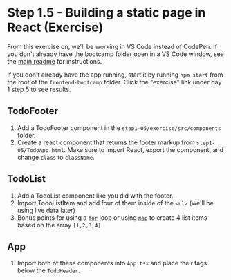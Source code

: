 # Step 1.5 - Building a static page in React (Exercise)

From this exercise on, we'll be working in VS Code instead of CodePen. If you don't already have the bootcamp folder open in a VS Code window, see the [main readme](https://github.com/Microsoft/frontend-bootcamp/blob/master/README.md) for instructions.

If you don't already have the app running, start it by running `npm start` from the root of the `frontend-bootcamp` folder. Click the "exercise" link under day 1 step 5 to see results.

## TodoFooter

1. Add a TodoFooter component in the `step1-05/exercise/src/components` folder.
2. Create a react component that returns the footer markup from `step1-05/TodoApp.html`. Make sure to import React, export the component, and change `class` to `className`.

## TodoList

1. Add a TodoList component like you did with the footer.
2. Import TodoListItem and add four of them inside of the `<ul>` (we'll be using live data later)
3. Bonus points for using a [`for`](https://developer.mozilla.org/en-US/docs/Web/JavaScript/Guide/Loops_and_iteration) loop or using [`map`](https://developer.mozilla.org/en-US/docs/Web/JavaScript/Reference/Global_Objects/Array/map) to create 4 list items based on the array `[1,2,3,4]`

## App

1. Import both of these components into `App.tsx` and place their tags below the `TodoHeader`.
